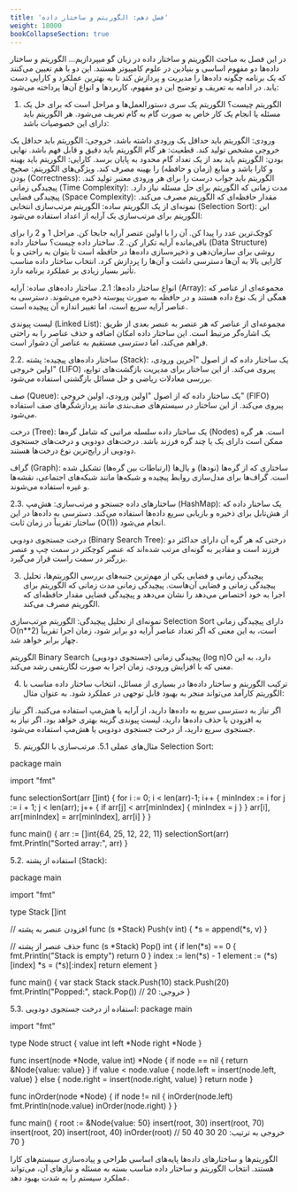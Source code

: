 ```yaml
---
title: 'فصل دهم: الگوریتم و ساختار داده'
weight: 18000
bookCollapseSection: true
---
```



در این فصل به مباحث الگوریتم و ساختار داده در زبان گو میپردازیم...
الگوریتم و ساختار داده‌ها دو مفهوم اساسی و بنیادین در علوم کامپیوتر هستند. این دو با هم تعیین می‌کنند که یک برنامه چگونه داده‌ها را مدیریت و پردازش کند تا به بهترین عملکرد و کارایی دست یابد. در ادامه به تعریف و توضیح این دو مفهوم، کاربردها و انواع آن‌ها پرداخته می‌شود:

1. الگوریتم چیست؟
الگوریتم یک سری دستورالعمل‌ها و مراحل است که برای حل یک مسئله یا انجام یک کار خاص به صورت گام به گام تعریف می‌شود. هر الگوریتم باید دارای این خصوصیات باشد:

ورودی: الگوریتم باید حداقل یک ورودی داشته باشد.
خروجی: الگوریتم باید حداقل یک خروجی مشخص تولید کند.
قطعیت: هر گام الگوریتم باید دقیق و قابل فهم باشد.
نهایی بودن: الگوریتم باید بعد از یک تعداد گام محدود به پایان برسد.
کارایی: الگوریتم باید بهینه و کارا باشد و منابع (زمان و حافظه) را بهینه مصرف کند.
ویژگی‌های الگوریتم:
صحیح بودن (Correctness): الگوریتم باید جواب درست را برای هر ورودی معتبر تولید کند.
پیچیدگی زمانی (Time Complexity): مدت زمانی که الگوریتم برای حل مسئله نیاز دارد.
پیچیدگی فضایی (Space Complexity): مقدار حافظه‌ای که الگوریتم مصرف می‌کند.
نمونه‌ای از یک الگوریتم ساده:
الگوریتم مرتب‌سازی انتخابی (Selection Sort): این الگوریتم برای مرتب‌سازی یک آرایه از اعداد استفاده می‌شود:

کوچک‌ترین عدد را پیدا کن.
آن را با اولین عنصر آرایه جابجا کن.
مراحل 1 و 2 را برای باقی‌مانده آرایه تکرار کن.
2. ساختار داده چیست؟
ساختار داده (Data Structure) روشی برای سازمان‌دهی و ذخیره‌سازی داده‌ها در حافظه است تا بتوان به راحتی و با کارایی بالا به آن‌ها دسترسی داشت و آن‌ها را پردازش کرد. انتخاب ساختار داده مناسب تأثیر بسیار زیادی بر عملکرد برنامه دارد.

انواع ساختار داده‌ها:
2.1. ساختار داده‌های ساده:
آرایه (Array): مجموعه‌ای از عناصر که همگی از یک نوع داده هستند و در حافظه به صورت پیوسته ذخیره می‌شوند. دسترسی به عناصر آرایه سریع است، اما تغییر اندازه آن پیچیده است.

لیست پیوندی (Linked List): مجموعه‌ای از عناصر که هر عنصر به عنصر بعدی از طریق یک اشاره‌گر مرتبط است. این ساختار داده امکان اضافه و حذف عناصر را به راحتی فراهم می‌کند، اما دسترسی مستقیم به عناصر آن دشوار است.

2.2. ساختار داده‌های پیچیده:
پشته (Stack): یک ساختار داده که از اصول "آخرین ورودی، اولین خروجی" (LIFO) پیروی می‌کند. از این ساختار برای مدیریت بازگشت‌های توابع، بررسی معادلات ریاضی و حل مسائل بازگشتی استفاده می‌شود.

صف (Queue): یک ساختار داده که از اصول "اولین ورودی، اولین خروجی" (FIFO) پیروی می‌کند. از این ساختار در سیستم‌های صف‌بندی مانند پردازشگرهای صف استفاده می‌شود.

درخت (Tree): یک ساختار داده سلسله مراتبی که شامل گره‌ها (Nodes) است. هر گره ممکن است دارای یک یا چند گره فرزند باشد. درخت‌های دودویی و درخت‌های جستجوی دودویی از رایج‌ترین نوع درخت‌ها هستند.

گراف (Graph): ساختاری که از گره‌ها (نودها) و یال‌ها (ارتباطات بین گره‌ها) تشکیل شده است. گراف‌ها برای مدل‌سازی روابط پیچیده و شبکه‌ها مانند شبکه‌های اجتماعی، نقشه‌ها و غیره استفاده می‌شوند.

2.3. ساختارهای داده جستجو و مرتب‌سازی:
هش‌مپ (HashMap): یک ساختار داده که از هش‌تابل برای ذخیره و بازیابی سریع داده‌ها استفاده می‌کند. دسترسی به داده‌ها در این ساختار تقریباً در زمان ثابت (O(1)) انجام می‌شود.

درخت جستجوی دودویی (Binary Search Tree): درختی که هر گره آن دارای حداکثر دو فرزند است و مقادیر به گونه‌ای مرتب شده‌اند که عنصر کوچکتر در سمت چپ و عنصر بزرگتر در سمت راست قرار می‌گیرد.

3. پیچیدگی زمانی و فضایی
یکی از مهم‌ترین جنبه‌های بررسی الگوریتم‌ها، تحلیل پیچیدگی زمانی و فضایی آن‌هاست. پیچیدگی زمانی مدت زمانی که الگوریتم برای اجرا به خود اختصاص می‌دهد را نشان می‌دهد و پیچیدگی فضایی مقدار حافظه‌ای که الگوریتم مصرف می‌کند.

نمونه‌ای از تحلیل پیچیدگی:
الگوریتم مرتب‌سازی Selection Sort دارای پیچیدگی زمانی O(n**2) است، به این معنی که اگر تعداد عناصر آرایه دو برابر شود، زمان اجرا تقریباً چهار برابر خواهد شد.

الگوریتم Binary Search (جستجوی دودویی) پیچیدگی زمانی (log n)O دارد، به این معنی که با افزایش ورودی، زمان اجرا به صورت لگاریتمی رشد می‌کند.

4. ترکیب الگوریتم و ساختار داده‌ها
در بسیاری از مسائل، انتخاب ساختار داده مناسب با الگوریتم کارآمد می‌تواند منجر به بهبود قابل توجهی در عملکرد شود. به عنوان مثال:

اگر نیاز به دسترسی سریع به داده‌ها دارید، از آرایه یا هش‌مپ استفاده می‌کنید.
اگر نیاز به افزودن یا حذف داده‌ها دارید، لیست پیوندی گزینه بهتری خواهد بود.
اگر نیاز به جستجوی سریع دارید، از درخت جستجوی دودویی یا هش‌مپ استفاده می‌شود.

5. مثال‌های عملی
5.1. مرتب‌سازی با الگوریتم Selection Sort:

package main

import "fmt"

func selectionSort(arr []int) {
    for i := 0; i < len(arr)-1; i++ {
        minIndex := i
        for j := i + 1; j < len(arr); j++ {
            if arr[j] < arr[minIndex] {
                minIndex = j
            }
        }
        arr[i], arr[minIndex] = arr[minIndex], arr[i]
    }
}

func main() {
    arr := []int{64, 25, 12, 22, 11}
    selectionSort(arr)
    fmt.Println("Sorted array:", arr)
}

5.2. استفاده از پشته (Stack):

package main

import "fmt"

type Stack []int

// افزودن عنصر به پشته
func (s *Stack) Push(v int) {
    *s = append(*s, v)
}

// حذف عنصر از پشته
func (s *Stack) Pop() int {
    if len(*s) == 0 {
        fmt.Println("Stack is empty")
        return 0
    }
    index := len(*s) - 1
    element := (*s)[index]
    *s = (*s)[:index]
    return element
}

func main() {
    var stack Stack
    stack.Push(10)
    stack.Push(20)
    fmt.Println("Popped:", stack.Pop()) // خروجی: 20
}






5.3. استفاده از درخت جستجوی دودویی:
package main

import "fmt"

type Node struct {
    value int
    left  *Node
    right *Node
}

func insert(node *Node, value int) *Node {
    if node == nil {
        return &Node{value: value}
    }
    if value < node.value {
        node.left = insert(node.left, value)
    } else {
        node.right = insert(node.right, value)
    }
    return node
}

func inOrder(node *Node) {
    if node != nil {
        inOrder(node.left)
        fmt.Println(node.value)
        inOrder(node.right)
    }
}

func main() {
    root := &Node{value: 50}
    insert(root, 30)
    insert(root, 70)
    insert(root, 20)
    insert(root, 40)
    inOrder(root) // خروجی به ترتیب: 20 30 40 50 70
}




الگوریتم‌ها و ساختارهای داده‌ها پایه‌های اساسی طراحی و پیاده‌سازی سیستم‌های کارا هستند.
انتخاب الگوریتم و ساختار داده مناسب بسته به مسئله و نیازهای آن، می‌تواند عملکرد سیستم را به شدت بهبود دهد.



